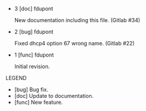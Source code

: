 * 3 [doc] fdupont

   New documentation including this file.
   (Gitlab #34)

* 2 [bug] fdupont

   Fixed dhcp4 option 67 wrong name.
   (Gitlab #22)

* 1 [func] fdupont

   Initial revision.

LEGEND
* [bug]   Bug fix.
* [doc]   Update to documentation.
* [func]  New feature.
